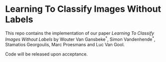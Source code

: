 # Learning To Classify Images Without Labels

This repo contains the implementation of our paper _Learning To Classify Images Without Labels_ by Wouter Van Gansbeke<sup>\*</sup>, Simon Vandenhende<sup>\*</sup>, Stamatios Georgoulis, Marc Proesmans and Luc Van Gool.

Code will be released upon acceptance.

